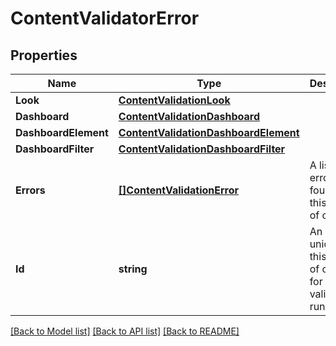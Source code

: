 # ContentValidatorError

## Properties

Name | Type | Description | Notes
------------ | ------------- | ------------- | -------------
**Look** | [**ContentValidationLook**](ContentValidationLook.md) |  | [optional] 
**Dashboard** | [**ContentValidationDashboard**](ContentValidationDashboard.md) |  | [optional] 
**DashboardElement** | [**ContentValidationDashboardElement**](ContentValidationDashboardElement.md) |  | [optional] 
**DashboardFilter** | [**ContentValidationDashboardFilter**](ContentValidationDashboardFilter.md) |  | [optional] 
**Errors** | [**[]ContentValidationError**](ContentValidationError.md) | A list of errors found for this piece of content | [optional] [readonly] 
**Id** | **string** | An id unique to this piece of content for this validation run | [optional] [readonly] 

[[Back to Model list]](../README.md#documentation-for-models) [[Back to API list]](../README.md#documentation-for-api-endpoints) [[Back to README]](../README.md)


